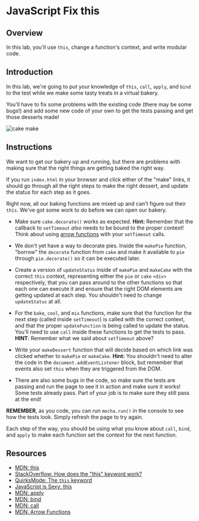 # JavaScript Fix this

## Overview

In this lab, you'll use `this`, change a function's context, and write modular code. 

## Introduction

In this lab, we're going to put your knowledge of `this`, `call`,
`apply`, and `bind` to the test while we make some tasty treats in a
virtual bakery.

You'll have to fix some problems with the existing code (there may be some bugs!) and add some new code of your own
to get the tests passing and get those desserts made!

![cake make](http://i.giphy.com/YniPMwzcXtt6g.gif)

## Instructions

We want to get our bakery up and running, but there are problems with
making sure that the right things are getting baked the right way.

If you run `index.html` in your browser and click either of the "make"
links, it should go through all the right steps to make the right
dessert, and update the status for each step as it goes.

Right now, all our baking functions are mixed up and can't figure out
their `this`. We've got some work to do before we can open our bakery.

* Make sure `cake.decorate()` works as expected. **Hint:** Remember that the
  callback to `setTimeout` *also* needs to be bound to the proper context!
  Think about using [arrow functions](https://developer.mozilla.org/en-US/docs/Web/JavaScript/Reference/Functions/Arrow_functions)
  with your `setTimeout` calls.

* We don't yet have a way to decorate pies. Inside the `makePie` function,
  "borrow" the `decorate` function from `cake` and make it available to `pie`
  through `pie.decorate()` so it can be executed later.

* Create a version of `updateStatus` inside of `makePie` and `makeCake` with the
  correct `this` context, representing either the `pie` or `cake` `<div>`
  respectively, that you can pass around to the other functions so that each one
  can execute it and ensure that the right DOM elements are getting updated at
  each step. You shouldn't need to change `updateStatus` at all.

* For the `bake`, `cool`, and `mix` functions, make sure that the function for
  the next step (called inside `setTimeout`) is called with the correct context,
  and that the proper `updateFunction` is being called to update the status.
  You'll need to use `call` inside these functions to get the tests to pass.
  **HINT**: Remember what we said about `setTimeout` above?

* Write your `makeDessert` function that will decide based on which link was
  clicked whether to `makePie` or `makeCake`. **Hint:** You shouldn't need to
  alter the code in the `document.addEventListener` block, but remember that
  events also set `this` when they are triggered from the DOM.

* There are also some bugs in the code, so make sure the tests are passing and
  run the page to see it in action and make sure it works! Some tests already
  pass. Part of your job is to make sure they still pass at the end!

**REMEMBER**, as you code, you can run `mocha.run()` in the console to see how
the tests look. Simply refresh the page to try again.

Each step of the way, you should be using what you know about `call`,
`bind`, and `apply` to make each function set the context for the next
function.

## Resources

- [MDN: this](https://developer.mozilla.org/en-US/docs/Web/JavaScript/Reference/Operators/this)
- [StackOverflow: How does the "this" keyword work?](http://stackoverflow.com/questions/3127429/how-does-the-this-keyword-work)
- [QuirksMode: The `this` keyword](http://www.quirksmode.org/js/this.html)
- [JavaScript is Sexy: this](http://javascriptissexy.com/understand-javascripts-this-with-clarity-and-master-it/)
- [MDN: apply](https://developer.mozilla.org/en-US/docs/Web/JavaScript/Reference/Global_Objects/Function/apply)
- [MDN: bind](https://developer.mozilla.org/en-US/docs/Web/JavaScript/Reference/Global_Objects/Function/bind)
- [MDN: call](https://developer.mozilla.org/en-US/docs/Web/JavaScript/Reference/Global_Objects/Function/call)
- [MDN: Arrow Functions](https://developer.mozilla.org/en-US/docs/Web/JavaScript/Reference/Functions/Arrow_functions)
